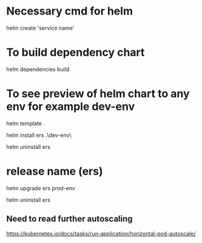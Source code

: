 # Necessary cmd for helm

helm create 'service name'

# To build dependency chart
helm dependencies build

# To see preview of helm chart to any env for example dev-env
helm template .


helm install ers .\dev-env\

helm uninstall ers

#           release name (ers)
helm upgrade ers prod-env


helm uninstall ers

## 

## Need to read further autoscaling ##
https://kubernetes.io/docs/tasks/run-application/horizontal-pod-autoscale/
